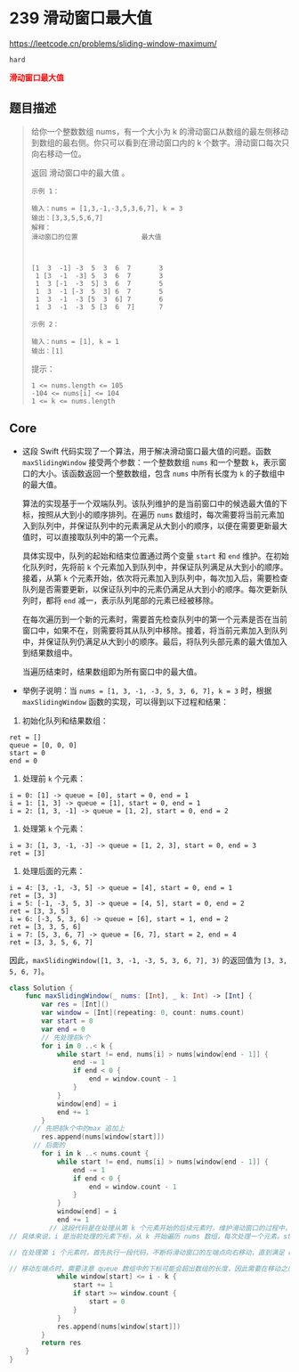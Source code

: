 # 239 滑动窗口最大值

https://leetcode.cn/problems/sliding-window-maximum/

`hard`

**<font color=red>滑动窗口最大值</font>**

## 题目描述

> 给你一个整数数组 nums，有一个大小为 k 的滑动窗口从数组的最左侧移动到数组的最右侧。你只可以看到在滑动窗口内的 k 个数字。滑动窗口每次只向右移动一位。
>
> 返回 滑动窗口中的最大值 。
>
>  
>
> ```
> 示例 1：
> 
> 输入：nums = [1,3,-1,-3,5,3,6,7], k = 3
> 输出：[3,3,5,5,6,7]
> 解释：
> 滑动窗口的位置                最大值
> 
> 
> 
> [1  3  -1] -3  5  3  6  7       3
>  1 [3  -1  -3] 5  3  6  7       3
>  1  3 [-1  -3  5] 3  6  7       5
>  1  3  -1 [-3  5  3] 6  7       5
>  1  3  -1  -3 [5  3  6] 7       6
>  1  3  -1  -3  5 [3  6  7]      7
> ```
>
> ```
> 示例 2：
> 
> 输入：nums = [1], k = 1
> 输出：[1]
> ```
>
>
> 提示：
>
> ```
> 1 <= nums.length <= 105
> -104 <= nums[i] <= 104
> 1 <= k <= nums.length
> ```



## Core

- 这段 Swift 代码实现了一个算法，用于解决滑动窗口最大值的问题。函数 `maxSlidingWindow` 接受两个参数：一个整数数组 `nums` 和一个整数 `k`，表示窗口的大小。该函数返回一个整数数组，包含 `nums` 中所有长度为 `k` 的子数组中的最大值。

  算法的实现基于一个双端队列。该队列维护的是当前窗口中的候选最大值的下标，按照从大到小的顺序排列。在遍历 `nums` 数组时，每次需要将当前元素加入到队列中，并保证队列中的元素满足从大到小的顺序，以便在需要更新最大值时，可以直接取队列中的第一个元素。

  具体实现中，队列的起始和结束位置通过两个变量 `start` 和 `end` 维护。在初始化队列时，先将前 `k` 个元素加入到队列中，并保证队列满足从大到小的顺序。接着，从第 `k` 个元素开始，依次将元素加入到队列中，每次加入后，需要检查队列是否需要更新，以保证队列中的元素仍满足从大到小的顺序。每次更新队列时，都将 `end` 减一，表示队列尾部的元素已经被移除。

  在每次遍历到一个新的元素时，需要首先检查队列中的第一个元素是否在当前窗口中，如果不在，则需要将其从队列中移除。接着，将当前元素加入到队列中，并保证队列仍满足从大到小的顺序。最后，将队列头部元素的最大值加入到结果数组中。

  当遍历结束时，结果数组即为所有窗口中的最大值。

- 举例子说明：当 `nums = [1, 3, -1, -3, 5, 3, 6, 7]`，`k = 3` 时，根据 `maxSlidingWindow` 函数的实现，可以得到以下过程和结果：

1. 初始化队列和结果数组：

```
ret = []
queue = [0, 0, 0]
start = 0
end = 0
```

1. 处理前 `k` 个元素：

```
i = 0: [1] -> queue = [0], start = 0, end = 1
i = 1: [1, 3] -> queue = [1], start = 0, end = 1
i = 2: [1, 3, -1] -> queue = [1, 2], start = 0, end = 2
```

1. 处理第 `k` 个元素：

```
i = 3: [1, 3, -1, -3] -> queue = [1, 2, 3], start = 0, end = 3
ret = [3]
```

1. 处理后面的元素：

```
i = 4: [3, -1, -3, 5] -> queue = [4], start = 0, end = 1
ret = [3, 3]
i = 5: [-1, -3, 5, 3] -> queue = [4, 5], start = 0, end = 2
ret = [3, 3, 5]
i = 6: [-3, 5, 3, 6] -> queue = [6], start = 1, end = 2
ret = [3, 3, 5, 6]
i = 7: [5, 3, 6, 7] -> queue = [6, 7], start = 2, end = 4
ret = [3, 3, 5, 6, 7]
```

因此，`maxSlidingWindow([1, 3, -1, -3, 5, 3, 6, 7], 3)` 的返回值为 `[3, 3, 5, 6, 7]`。



```swift
class Solution {
    func maxSlidingWindow(_ nums: [Int], _ k: Int) -> [Int] {
        var res = [Int]()
        var window = [Int](repeating: 0, count: nums.count)
        var start = 0
        var end = 0
        // 先处理前k个
        for i in 0 ..< k {
            while start != end, nums[i] > nums[window[end - 1]] {
                end -= 1
                if end < 0 {
                    end = window.count - 1
                }
            }
            window[end] = i
            end += 1
        }
      // 先把前k个中的max 追加上
        res.append(nums[window[start]])
      // 后面的
        for i in k ..< nums.count {
            while start != end, nums[i] > nums[window[end - 1]] {
                end -= 1
                if end < 0 {
                    end = window.count - 1
                }
            }
            window[end] = i
            end += 1
          // 这段代码是在处理从第 k 个元素开始的后续元素时，维护滑动窗口的过程中，更新滑动窗口的左端点位置。
// 具体来说，i 是当前处理的元素下标，从 k 开始遍历 nums 数组，每次处理一个元素。start 和 end 分别表示当前滑动窗口的左右端点在 queue 中的下标，初始时 start 为 0，end 为 k，即前 k 个元素的最大值所在的下标。

// 在处理第 i 个元素时，首先执行一段代码，不断将滑动窗口的左端点向右移动，直到满足 queue[start] > i - k。这个条件的含义是，当前的左端点已经超出了 i 右侧 k 个元素的范围，需要将左端点向右移动，才能保证窗口中的元素都在 i-k 到 i 的范围内。

// 移动左端点时，需要注意 queue 数组中的下标可能会超出数组的长度，因此需要在移动之后，将下标调整为 0，表示滑动窗口从数组的开头重新开始。
            while window[start] <= i - k {
                start += 1
                if start >= window.count {
                    start = 0
                }
            }
            res.append(nums[window[start]])
        }
        return res
    }
}
```

